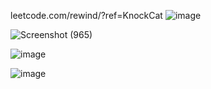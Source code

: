 leetcode.com/rewind/?ref=KnockCat
![image](https://github.com/knockcat/Temp/assets/85362504/2c7a62b7-221f-4493-9111-a5d7bb5ba85b)

![Screenshot (965)](https://github.com/knockcat/Temp/assets/85362504/d06eb3c4-8ba9-4d4e-8b79-fea5eca506ca)

![image](https://github.com/knockcat/Temp/assets/85362504/d835a19b-f770-4946-9b3e-cc909bf50e10)

![image](https://github.com/knockcat/Temp/assets/85362504/249fc2eb-1410-4ee8-aaf2-8f8bda6db33b)
